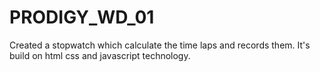 # PRODIGY_WD_01

Created a stopwatch which calculate the time laps and records them. It's build on html css and javascript technology.
